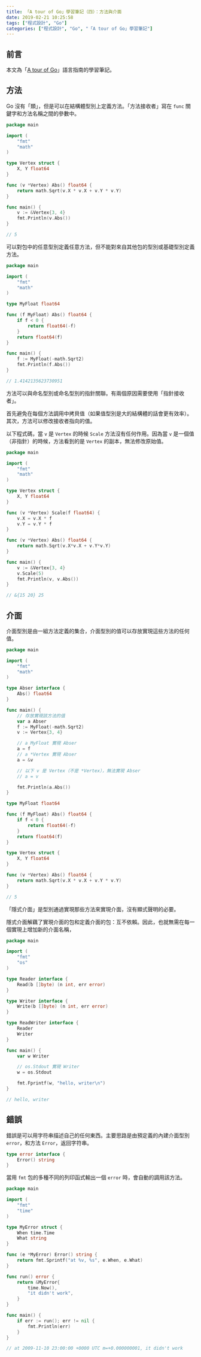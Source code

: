 ```yaml
---
title: 「A tour of Go」學習筆記（四）：方法與介面
date: 2019-02-21 10:25:58
tags: ["程式設計", "Go"]
categories: ["程式設計", "Go", "「A tour of Go」學習筆記"]
---
```


## 前言

本文為「[A tour of Go](https://go-tour-zh-tw.appspot.com/)」語言指南的學習筆記。

## 方法

Go 沒有「類」，但是可以在結構體型別上定義方法。「方法接收者」寫在 `func` 關鍵字和方法名稱之間的參數中。

```go
package main

import (
    "fmt"
    "math"
)

type Vertex struct {
    X, Y float64
}

func (v *Vertex) Abs() float64 {
    return math.Sqrt(v.X * v.X + v.Y * v.Y)
}

func main() {
    v := &Vertex{3, 4}
    fmt.Println(v.Abs())
}

// 5
```

可以對包中的任意型別定義任意方法，但不能對來自其他包的型別或基礎型別定義方法。

```go
package main

import (
    "fmt"
    "math"
)

type MyFloat float64

func (f MyFloat) Abs() float64 {
    if f < 0 {
        return float64(-f)
    }
    return float64(f)
}

func main() {
    f := MyFloat(-math.Sqrt2)
    fmt.Println(f.Abs())
}

// 1.4142135623730951
```

方法可以與命名型別或命名型別的指針關聯。有兩個原因需要使用「指針接收者」。

首先避免在每個方法調用中拷貝值（如果值型別是大的結構體的話會更有效率）。其次，方法可以修改接收者指向的值。

以下程式碼，當 `v` 是 `Vertex` 的時候 `Scale` 方法沒有任何作用。因為當 `v` 是一個值（非指針）的時候，方法看到的是 `Vertex` 的副本，無法修改原始值。

```go
package main

import (
    "fmt"
    "math"
)

type Vertex struct {
    X, Y float64
}

func (v *Vertex) Scale(f float64) {
    v.X = v.X * f
    v.Y = v.Y * f
}

func (v *Vertex) Abs() float64 {
    return math.Sqrt(v.X*v.X + v.Y*v.Y)
}

func main() {
    v := &Vertex{3, 4}
    v.Scale(5)
    fmt.Println(v, v.Abs())
}

// &{15 20} 25
```

## 介面

介面型別是由一組方法定義的集合，介面型別的值可以存放實現這些方法的任何值。

```go
package main

import (
    "fmt"
    "math"
)

type Abser interface {
    Abs() float64
}

func main() {
    // 存放實現該方法的值
    var a Abser
    f := MyFloat(-math.Sqrt2)
    v := Vertex{3, 4}

    // a MyFloat 實現 Abser
    a = f
    // a *Vertex 實現 Abser
    a = &v

    // 以下 v 是 Vertex（不是 *Vertex），無法實現 Abser
    // a = v

    fmt.Println(a.Abs())
}

type MyFloat float64

func (f MyFloat) Abs() float64 {
    if f < 0 {
        return float64(-f)
    }
    return float64(f)
}

type Vertex struct {
    X, Y float64
}

func (v *Vertex) Abs() float64 {
    return math.Sqrt(v.X * v.X + v.Y * v.Y)
}

// 5
```

「隱式介面」是型別通過實現那些方法來實現介面，沒有顯式聲明的必要。

隱式介面解藕了實現介面的包和定義介面的包：互不依賴。因此，也就無需在每一個實現上增加新的介面名稱，

```go
package main

import (
    "fmt"
    "os"
)

type Reader interface {
    Read(b []byte) (n int, err error)
}

type Writer interface {
    Write(b []byte) (n int, err error)
}

type ReadWriter interface {
    Reader
    Writer
}

func main() {
    var w Writer

    // os.Stdout 實現 Writer
    w = os.Stdout

    fmt.Fprintf(w, "hello, writer\n")
}

// hello, writer
```

## 錯誤

錯誤是可以用字符串描述自己的任何東西。主要思路是由預定義的內建介面型別 `error`，和方法 `Error`，返回字符串。

```go
type error interface {
    Error() string
}
```

當用 `fmt` 包的多種不同的列印函式輸出一個 `error` 時，會自動的調用該方法。

```go
package main

import (
    "fmt"
    "time"
)

type MyError struct {
    When time.Time
    What string
}

func (e *MyError) Error() string {
    return fmt.Sprintf("at %v, %s", e.When, e.What)
}

func run() error {
    return &MyError{
        time.Now(),
        "it didn't work",
    }
}

func main() {
    if err := run(); err != nil {
        fmt.Println(err)
    }
}

// at 2009-11-10 23:00:00 +0000 UTC m=+0.000000001, it didn't work
```
